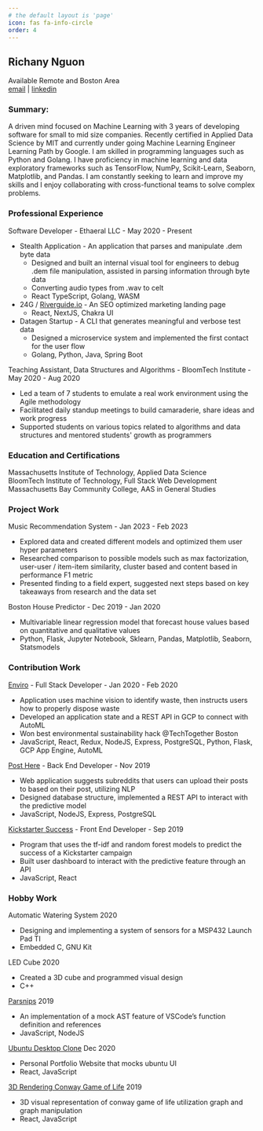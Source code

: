 ```yaml
---
# the default layout is 'page'
icon: fas fa-info-circle
order: 4
---
```


## Richany Nguon

Available Remote and Boston Area  
[email](mailto:alina.nguon@gmail.com) |
[linkedin](https://www.linkedin.com/in/richany-nguon/)

### Summary:

A driven mind focused on Machine Learning with 3 years of developing software for small to mid size companies. Recently certified in Applied Data Science by MIT and currently under going Machine Learning Engineer Learning Path by Google. I am skilled in programming languages such as Python and Golang. I have proficiency in machine learning and data exploratory frameworks such as TensorFlow, NumPy, Scikit-Learn, Seaborn, Matplotlib, and Pandas. I am constantly seeking to learn and improve my skills and I enjoy collaborating with cross-functional teams to solve complex problems.

### Professional Experience

Software Developer - Ethaeral LLC - May 2020 - Present

- Stealth Application - An application that parses and manipulate .dem byte data
  - Designed and built an internal visual tool for engineers to debug .dem file manipulation, assisted in parsing information through byte data
  - Converting audio types from .wav to celt
  - React TypeScript, Golang, WASM
- 24G / [Riverguide.io](https://riverguide.io/) - An SEO optimized marketing landing page
  - React, NextJS, Chakra UI
- Datagen Startup - A CLI that generates meaningful and verbose test data
  - Designed a microservice system and implemented the first contact for the user flow
  - Golang, Python, Java, Spring Boot

Teaching Assistant, Data Structures and Algorithms - BloomTech Institute - May 2020 - Aug 2020

- Led a team of 7 students to emulate a real work environment using the Agile methodology
- Facilitated daily standup meetings to build camaraderie, share ideas and work progress
- Supported students on various topics related to algorithms and data structures and mentored students' growth as programmers

### Education and Certifications

Massachusetts Institute of Technology, Applied Data Science  
BloomTech Institute of Technology, Full Stack Web Development  
Massachusetts Bay Community College, AAS in General Studies

### Project Work

Music Recommendation System - Jan 2023 - Feb 2023

- Explored data and created different models and optimized them user hyper parameters
- Researched comparison to possible models such as max factorization, user-user / item-item similarity, cluster based and content based in performance F1 metric
- Presented finding to a field expert, suggested next steps based on key takeaways from research and the data set

Boston House Predictor - Dec 2019 - Jan 2020

- Multivariable linear regression model that forecast house values based on quantitative and qualitative values
- Python, Flask, Jupyter Notebook, Sklearn, Pandas, Matplotlib, Seaborn, Statsmodels

### Contribution Work

[Enviro](https://drive.google.com/file/d/1nfTHazTGidg04HaQ1zJS5L9FtLkb2nEh/view?usp=sharing) - Full Stack Developer - Jan 2020 - Feb 2020

- Application uses machine vision to identify waste, then instructs users how to properly dispose waste
- Developed an application state and a REST API in GCP to connect with AutoML
- Won best environmental sustainability hack @TechTogether Boston
- JavaScript, React, Redux, NodeJS, Express, PostgreSQL, Python, Flask, GCP App Engine, AutoML

[Post Here](https://front-end-beta-mauve.vercel.app/) - Back End Developer - Nov 2019

- Web application suggests subreddits that users can upload their posts to based on their post, utilizing NLP
- Designed database structure, implemented a REST API to interact with the predictive model
- JavaScript, NodeJS, Express, PostgreSQL

[Kickstarter Success](https://kickstartersuccess.vercel.app/login) - Front End Developer - Sep 2019

- Program that uses the tf-idf and random forest models to predict the success of a Kickstarter campaign
- Built user dashboard to interact with the predictive feature through an API
- JavaScript, React

### Hobby Work

Automatic Watering System 2020

- Designing and implementing a system of sensors for a MSP432 Launch Pad TI
- Embedded C, GNU Kit

LED Cube 2020

- Created a 3D cube and programmed visual design
- C++

[Parsnips](https://github.com/ethaeral/Parsnips) 2019

- An implementation of a mock AST feature of VSCode’s function definition and references
- JavaScript, NodeJS

[Ubuntu Desktop Clone](https://www.richanynguon.com/) Dec 2020

- Personal Portfolio Website that mocks ubuntu UI
- React, JavaScript

[3D Rendering Conway Game of Life](https://rainbowoflife.vercel.app/) 2019

- 3D visual representation of conway game of life utilization graph and graph manipulation
- React, JavaScript
